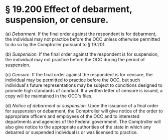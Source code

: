 # § 19.200   Effect of debarment, suspension, or censure.

(a) *Debarment.* If the final order against the respondent is for debarment, the individual may not practice before the OCC unless otherwise permitted to do so by the Comptroller pursuant to § 19.201.


(b) *Suspension.* If the final order against the respondent is for suspension, the individual may not practice before the OCC during the period of suspension.


(c) *Censure.* If the final order against the respondent is for censure, the individual may be permitted to practice before the OCC, but such individual's future representations may be subject to conditions designed to promote high standards of conduct. If a written letter of censure is issued, a copy will be maintained in the OCC's files.


(d) *Notice of debarment or suspension.* Upon the issuance of a final order for suspension or debarment, the Comptroller will give notice of the order to appropriate officers and employees of the OCC and to interested departments and agencies of the Federal government. The Comptroller will also give notice to the appropriate authorities of the state in which any debarred or suspended individual is or was licensed to practice.






